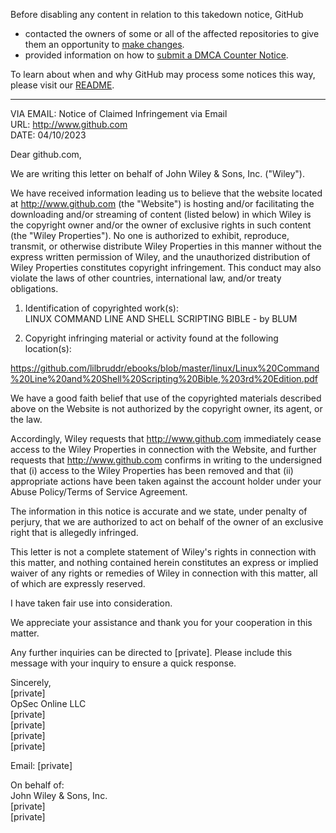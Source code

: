 Before disabling any content in relation to this takedown notice, GitHub
- contacted the owners of some or all of the affected repositories to give them an opportunity to [make changes](https://docs.github.com/en/github/site-policy/dmca-takedown-policy#a-how-does-this-actually-work).
- provided information on how to [submit a DMCA Counter Notice](https://docs.github.com/en/articles/guide-to-submitting-a-dmca-counter-notice).

To learn about when and why GitHub may process some notices this way, please visit our [README](https://github.com/github/dmca/blob/master/README.md#anatomy-of-a-takedown-notice).

---

VIA EMAIL: Notice of Claimed Infringement via Email  
URL: http://www.github.com  
DATE: 04/10/2023

Dear github.com,

We are writing this letter on behalf of John Wiley & Sons, Inc. ("Wiley").

We have received information leading us to believe that the website located at http://www.github.com (the "Website") is hosting and/or facilitating the downloading and/or streaming of content (listed below) in which Wiley is the copyright owner and/or the owner of exclusive rights in such content (the "Wiley Properties"). No one is authorized to exhibit, reproduce, transmit, or otherwise distribute Wiley Properties in this manner without the express written permission of Wiley, and the unauthorized distribution of Wiley Properties constitutes copyright infringement. This conduct may also violate the laws of other countries, international law, and/or treaty obligations.

1. Identification of copyrighted work(s):  
LINUX COMMAND LINE AND SHELL SCRIPTING BIBLE - by BLUM

2. Copyright infringing material or activity found at the following location(s):

https://github.com/lilbruddr/ebooks/blob/master/linux/Linux%20Command%20Line%20and%20Shell%20Scripting%20Bible,%203rd%20Edition.pdf

We have a good faith belief that use of the copyrighted materials described above on the Website is not authorized by the copyright owner, its agent, or the law.

Accordingly, Wiley requests that http://www.github.com immediately cease access to the Wiley Properties in connection with the Website, and further requests that http://www.github.com confirms in writing to the undersigned that (i) access to the Wiley Properties has been removed and that (ii) appropriate actions have been taken against the account holder under your Abuse Policy/Terms of Service Agreement.

The information in this notice is accurate and we state, under penalty of perjury, that we are authorized to act on behalf of the owner of an exclusive right that is allegedly infringed.

This letter is not a complete statement of Wiley's rights in connection with this matter, and nothing contained herein constitutes an express or implied waiver of any rights or remedies of Wiley in connection with this matter, all of which are expressly reserved.

I have taken fair use into consideration.

We appreciate your assistance and thank you for your cooperation in this matter.

Any further inquiries can be directed to [private]. Please include this message with your inquiry to ensure a quick response.

Sincerely,  
[private]  
OpSec Online LLC  
[private]  
[private]  
[private]  
[private]  

Email: [private]  

On behalf of:  
John Wiley & Sons, Inc.  
[private]  
[private]  
